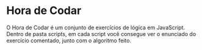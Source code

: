 # Hora de Codar

O Hora de Codar é um conjunto de exercícios de lógica em JavaScript. Dentro de pasta scripts, em cada script você consegue ver o enunciado do exercício comentado, junto com o algoritmo feito.